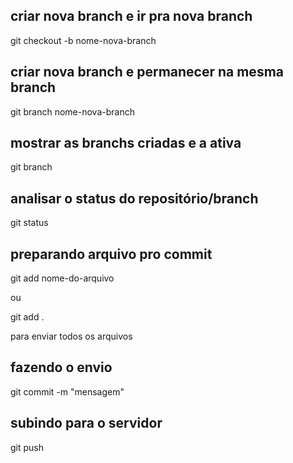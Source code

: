 ## criar nova branch e ir pra nova branch
git checkout -b nome-nova-branch

## criar nova branch e permanecer na mesma branch
git branch nome-nova-branch

## mostrar as branchs criadas e a ativa
git branch

## analisar o status do repositório/branch
git status

## preparando arquivo pro commit
git add nome-do-arquivo

ou 

git add .

para enviar todos os arquivos

## fazendo o envio
git commit -m "mensagem"

## subindo para o servidor
git push